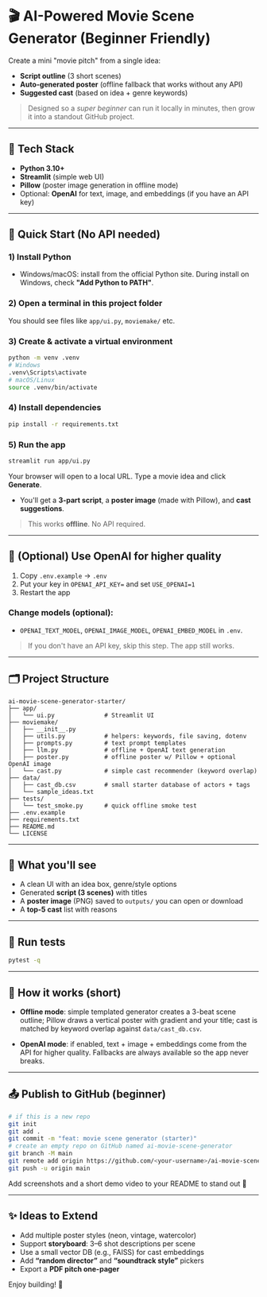 # 🎬 AI-Powered Movie Scene Generator (Beginner Friendly)

Create a mini "movie pitch" from a single idea:
- **Script outline** (3 short scenes)
- **Auto-generated poster** (offline fallback that works without any API)
- **Suggested cast** (based on idea + genre keywords)

> Designed so a *super beginner* can run it locally in minutes, then grow it into a standout GitHub project.

---

## 🧰 Tech Stack
- **Python 3.10+**
- **Streamlit** (simple web UI)
- **Pillow** (poster image generation in offline mode)
- Optional: **OpenAI** for text, image, and embeddings (if you have an API key)

---

## 🚀 Quick Start (No API needed)
### 1) Install Python
- Windows/macOS: install from the official Python site. During install on Windows, check **"Add Python to PATH"**.

### 2) Open a terminal in this project folder
You should see files like `app/ui.py`, `moviemake/` etc.

### 3) Create & activate a virtual environment
```bash
python -m venv .venv
# Windows
.venv\Scripts\activate
# macOS/Linux
source .venv/bin/activate
```

### 4) Install dependencies
```bash
pip install -r requirements.txt
```

### 5) Run the app
```bash
streamlit run app/ui.py
```
Your browser will open to a local URL. Type a movie idea and click **Generate**.
- You'll get a **3-part script**, a **poster image** (made with Pillow), and **cast suggestions**.

> This works **offline**. No API required.

---

## 🔑 (Optional) Use OpenAI for higher quality
1. Copy `.env.example` → `.env`
2. Put your key in `OPENAI_API_KEY=` and set `USE_OPENAI=1`
3. Restart the app

### Change models (optional):
- `OPENAI_TEXT_MODEL`, `OPENAI_IMAGE_MODEL`, `OPENAI_EMBED_MODEL` in `.env`.

> If you don't have an API key, skip this step. The app still works.

---

## 🗂 Project Structure
```
ai-movie-scene-generator-starter/
├── app/
│   └── ui.py              # Streamlit UI
├── moviemake/
│   ├── __init__.py
│   ├── utils.py           # helpers: keywords, file saving, dotenv
│   ├── prompts.py         # text prompt templates
│   ├── llm.py             # offline + OpenAI text generation
│   ├── poster.py          # offline poster w/ Pillow + optional OpenAI image
│   └── cast.py            # simple cast recommender (keyword overlap)
├── data/
│   ├── cast_db.csv        # small starter database of actors + tags
│   └── sample_ideas.txt
├── tests/
│   └── test_smoke.py      # quick offline smoke test
├── .env.example
├── requirements.txt
├── README.md
└── LICENSE
```

---

## 📸 What you'll see
- A clean UI with an idea box, genre/style options
- Generated **script (3 scenes)** with titles
- A **poster image** (PNG) saved to `outputs/` you can open or download
- A **top-5 cast** list with reasons

---

## 🧪 Run tests
```bash
pytest -q
```

---

## 🧠 How it works (short)
- **Offline mode**: simple templated generator creates a 3-beat scene outline; Pillow draws a vertical poster with gradient and your title; cast is matched by keyword overlap against `data/cast_db.csv`.

- **OpenAI mode**: if enabled, text + image + embeddings come from the API for higher quality. Fallbacks are always available so the app never breaks.

---

## 📤 Publish to GitHub (beginner)
```bash
# if this is a new repo
git init
git add .
git commit -m "feat: movie scene generator (starter)"
# create an empty repo on GitHub named ai-movie-scene-generator
git branch -M main
git remote add origin https://github.com/<your-username>/ai-movie-scene-generator.git
git push -u origin main
```

Add screenshots and a short demo video to your README to stand out 🚀

---

## ✨ Ideas to Extend
- Add multiple poster styles (neon, vintage, watercolor)
- Support **storyboard**: 3–6 shot descriptions per scene
- Use a small vector DB (e.g., FAISS) for cast embeddings
- Add **“random director”** and **“soundtrack style”** pickers
- Export a **PDF pitch one-pager**

Enjoy building! 🎥
